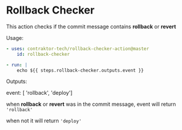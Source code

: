 # Rollback Checker

This action checks if the commit message contains **rollback** or **revert**

Usage:

```yaml
- uses: contraktor-tech/rollback-checker-action@master
	id: rollback-checker

- run: |
	echo ${{ steps.rollback-checker.outputs.event }}
```

Outputs:

event: [ 'rollback', 'deploy']

when **rollback** or **revert** was in the commit message, event will return `'rollback'`

when not it will return `'deploy'`
